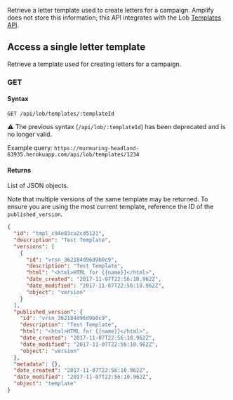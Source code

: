 Retrieve a letter template used to create letters for a campaign. Amplify does not store this information; this API integrates with the Lob [Templates API](https://docs.lob.com/#operation/template_retrieve).

## Access a single letter template

Retrieve a template used for creating letters for a campaign.

### GET
 
#### Syntax

`GET /api/lob/templates/:templateId`

:warning: The previous syntax (`/api/lob/:templateId`) has been deprecated and is no longer valid.
 
Example query: `https://murmuring-headland-63935.herokuapp.com/api/lob/templates/1234`

#### Returns

List of JSON objects. 

Note that multiple versions of the same template may be returned. To ensure you are using the most current template, reference the ID of the `published_version`. 

```json
{
  "id": "tmpl_c94e83ca2cd5121",
  "description": "Test Template",
  "versions": [
    {
      "id": "vrsn_362184d96d9b0c9",
      "description": "Test Template",
      "html": "<html>HTML for {{name}}</html>",
      "date_created": "2017-11-07T22:56:10.962Z",
      "date_modified": "2017-11-07T22:56:10.962Z",
      "object": "version"
    }
  ],
  "published_version": {
    "id": "vrsn_362184d96d9b0c9",
    "description": "Test Template",
    "html": "<html>HTML for {{name}}</html>",
    "date_created": "2017-11-07T22:56:10.962Z",
    "date_modified": "2017-11-07T22:56:10.962Z",
    "object": "version"
  },
  "metadata": {},
  "date_created": "2017-11-07T22:56:10.962Z",
  "date_modified": "2017-11-07T22:56:10.962Z",
  "object": "template"
}
```

